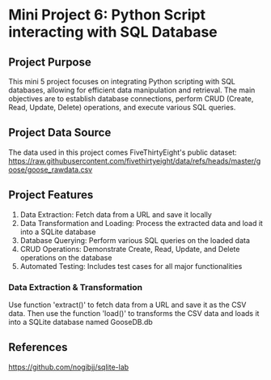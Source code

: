 


# Mini Project 6: Python Script interacting with SQL Database

## Project Purpose
This mini 5 project focuses on integrating Python scripting with SQL databases, allowing for efficient data manipulation and retrieval. The main objectives are to establish database connections, perform CRUD (Create, Read, Update, Delete) operations, and execute various SQL queries.

## Project Data Source
The data used in this project comes FiveThirtyEight's public dataset: https://raw.githubusercontent.com/fivethirtyeight/data/refs/heads/master/goose/goose_rawdata.csv 

## Project Features
1. Data Extraction: Fetch data from a URL and save it locally
2. Data Transformation and Loading: Process the extracted data and load it into a SQLite database
3. Database Querying: Perform various SQL queries on the loaded data
4. CRUD Operations: Demonstrate Create, Read, Update, and Delete operations on the database
5. Automated Testing: Includes test cases for all major functionalities

### Data Extraction & Transformation
Use function 'extract()' to fetch data from a URL and save it as the CSV data. Then use the function 'load()' to transforms the CSV data and loads it into a SQLite database named GooseDB.db


## References
https://github.com/nogibjj/sqlite-lab


